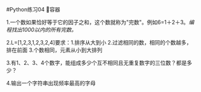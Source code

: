 #Python练习04 容器

1.一个数如果恰好等于它的因子之和，这个数就称为"完数"。例如6=1＋2＋3。<em>编程找出1000以内的所有完数。</em>

2.L=[1,2,3,1,2,3,2,4]要求：1.排序从大到小 2.过滤相同的数，相同的个数越多，排在前面 3.个数相同，元素从小到大排列

3.有1、2、3、4个数字，能组成多少个互不相同且无重复数字的三位数？都是多少？

4.输出一个字符串出现频率最高的字母
